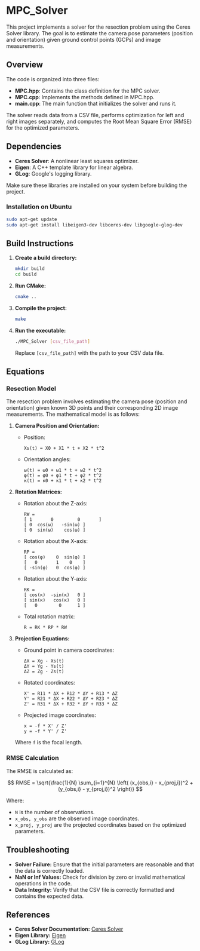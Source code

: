 # MPC_Solver

This project implements a solver for the resection problem using the Ceres Solver library. The goal is to estimate the camera pose parameters (position and orientation) given ground control points (GCPs) and image measurements.

## Overview

The code is organized into three files:

- **MPC.hpp**: Contains the class definition for the MPC solver.
- **MPC.cpp**: Implements the methods defined in MPC.hpp.
- **main.cpp**: The main function that initializes the solver and runs it.

The solver reads data from a CSV file, performs optimization for left and right images separately, and computes the Root Mean Square Error (RMSE) for the optimized parameters.

## Dependencies

- **Ceres Solver**: A nonlinear least squares optimizer.
- **Eigen**: A C++ template library for linear algebra.
- **GLog**: Google's logging library.

Make sure these libraries are installed on your system before building the project.

### Installation on Ubuntu

```bash
sudo apt-get update
sudo apt-get install libeigen3-dev libceres-dev libgoogle-glog-dev
```

## Build Instructions

1. **Create a build directory:**

   ```bash
   mkdir build
   cd build
   ```

2. **Run CMake:**

   ```bash
   cmake ..
   ```

3. **Compile the project:**

   ```bash
   make
   ```

4. **Run the executable:**

   ```bash
   ./MPC_Solver [csv_file_path]
   ```

   Replace `[csv_file_path]` with the path to your CSV data file.

## Equations

### Resection Model

The resection problem involves estimating the camera pose (position and orientation) given known 3D points and their corresponding 2D image measurements. The mathematical model is as follows:

1. **Camera Position and Orientation:**

   - Position:
     ```
     Xs(t) = X0 + X1 * t + X2 * t^2
     ```

   - Orientation angles:
     ```
     ω(t) = ω0 + ω1 * t + ω2 * t^2
     φ(t) = φ0 + φ1 * t + φ2 * t^2
     κ(t) = κ0 + κ1 * t + κ2 * t^2
     ```

2. **Rotation Matrices:**

   - Rotation about the Z-axis:
     ```
     RW =
     [ 1       0         0       ]
     [ 0  cos(ω)   -sin(ω) ]
     [ 0  sin(ω)    cos(ω) ]
     ```

   - Rotation about the X-axis:
     ```
     RP =
     [ cos(φ)    0  sin(φ) ]
     [   0       1    0    ]
     [ -sin(φ)   0  cos(φ) ]
     ```

   - Rotation about the Y-axis:
     ```
     RK =
     [ cos(κ)  -sin(κ)   0 ]
     [ sin(κ)   cos(κ)   0 ]
     [   0        0      1 ]
     ```

   - Total rotation matrix:
     ```
     R = RK * RP * RW
     ```

3. **Projection Equations:**

   - Ground point in camera coordinates:
     ```
     ΔX = Xg - Xs(t)
     ΔY = Yg - Ys(t)
     ΔZ = Zg - Zs(t)
     ```

   - Rotated coordinates:
     ```
     X' = R11 * ΔX + R12 * ΔY + R13 * ΔZ
     Y' = R21 * ΔX + R22 * ΔY + R23 * ΔZ
     Z' = R31 * ΔX + R32 * ΔY + R33 * ΔZ
     ```

   - Projected image coordinates:
     ```
     x = -f * X' / Z'
     y = -f * Y' / Z'
     ```

   Where `f` is the focal length.

### RMSE Calculation

The RMSE is calculated as:

$$
RMSE = \sqrt{\frac{1}{N} \sum_{i=1}^{N} \left( (x_{obs,i} - x_{proj,i})^2 + (y_{obs,i} - y_{proj,i})^2 \right)}
$$

Where:
- `N` is the number of observations.
- `x_obs, y_obs` are the observed image coordinates.
- `x_proj, y_proj` are the projected coordinates based on the optimized parameters.

## Troubleshooting

- **Solver Failure:** Ensure that the initial parameters are reasonable and that the data is correctly loaded.
- **NaN or Inf Values:** Check for division by zero or invalid mathematical operations in the code.
- **Data Integrity:** Verify that the CSV file is correctly formatted and contains the expected data.

## References

- **Ceres Solver Documentation:** [Ceres Solver](http://ceres-solver.org/)
- **Eigen Library:** [Eigen](https://eigen.tuxfamily.org/)
- **GLog Library:** [GLog](https://github.com/google/glog)
